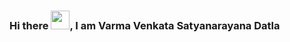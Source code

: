 ### Hi there <img src="https://raw.githubusercontent.com/MartinHeinz/MartinHeinz/master/wave.gif" width=30px>, I am Varma Venkata Satyanarayana Datla

<!--
**varmadatla07/varmadatla07** is a ✨ _special_ ✨ repository because its `README.md` (this file) appears on your GitHub profile.

Here are some ideas to get you started:

- 🔭 I’m currently working on ...
- 🌱 I’m currently learning ...
- 👯 I’m looking to collaborate on ...
- 🤔 I’m looking for help with ...
- 💬 Ask me about ...
- 📫 How to reach me: ...
- 😄 Pronouns: ...
- ⚡ Fun fact: ...
-->
